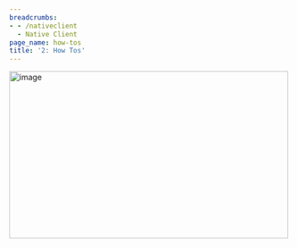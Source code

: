 ```yaml
---
breadcrumbs:
- - /nativeclient
  - Native Client
page_name: how-tos
title: '2: How Tos'
---
```


<img alt="image" src="http://www.google.com/chart" height=300 width=500>